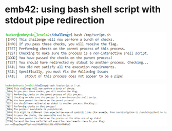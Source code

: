 # emb42: using bash shell script with stdout pipe redirection

![](<../.gitbook/assets/image (64) (1) (1).png>)

![](<../.gitbook/assets/image (98) (1).png>)
